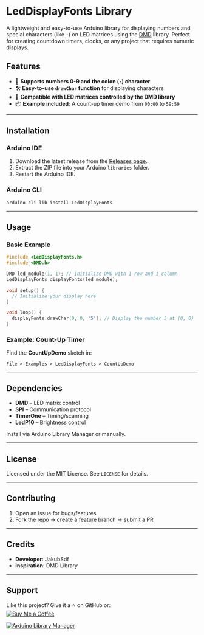 
# LedDisplayFonts Library

A lightweight and easy-to-use Arduino library for displaying numbers and special characters (like `:`) on LED matrices using the [DMD](https://github.com/rweather/arduino-projects) library. Perfect for creating countdown timers, clocks, or any project that requires numeric displays.

## Features
- 🎯 **Supports numbers 0-9 and the colon (`:`) character**
- 🛠️ **Easy-to-use `drawChar` function** for displaying characters
- 🔌 **Compatible with LED matrices controlled by the DMD library**
- 📦 **Example included**: A count-up timer demo from `00:00` to `59:59`

---

## Installation

### Arduino IDE
1. Download the latest release from the [Releases page](https://github.com/JakubSdf/LedDisplayFonts/releases).
2. Extract the ZIP file into your Arduino `libraries` folder.
3. Restart the Arduino IDE.

### Arduino CLI
```bash
arduino-cli lib install LedDisplayFonts
```

---

## Usage

### Basic Example
```cpp
#include <LedDisplayFonts.h>
#include <DMD.h>

DMD led_module(1, 1); // Initialize DMD with 1 row and 1 column
LedDisplayFonts displayFonts(led_module);

void setup() {
  // Initialize your display here
}

void loop() {
  displayFonts.drawChar(0, 0, '5'); // Display the number 5 at (0, 0)
}
```

### Example: Count-Up Timer
Find the **CountUpDemo** sketch in:
```
File > Examples > LedDisplayFonts > CountUpDemo
```

---

## Dependencies
- **DMD** – LED matrix control  
- **SPI** – Communication protocol  
- **TimerOne** – Timing/scanning  
- **LedP10** – Brightness control  

Install via Arduino Library Manager or manually.

---

## License
Licensed under the MIT License. See `LICENSE` for details.

---

## Contributing
1. Open an issue for bugs/features  
2. Fork the repo → create a feature branch → submit a PR  

---

## Credits
- **Developer**: JakubSdf  
- **Inspiration**: DMD Library  

---

## Support
Like this project? Give it a ⭐ on GitHub or:  
[![Buy Me a Coffee](https://img.shields.io/badge/Buy_Me_A_Coffee-FFDD00?style=flat&logo=buy-me-a-coffee&logoColor=black)](https://www.buymeacoffee.com/jakubsdf) 

[![Arduino Library Manager](https://img.shields.io/static/v1?label=Arduino&message=Library%20Manager&color=00979D&logo=arduino&logoColor=white)](https://www.arduino.cc/reference/en/libraries/leddisplayfonts/)
